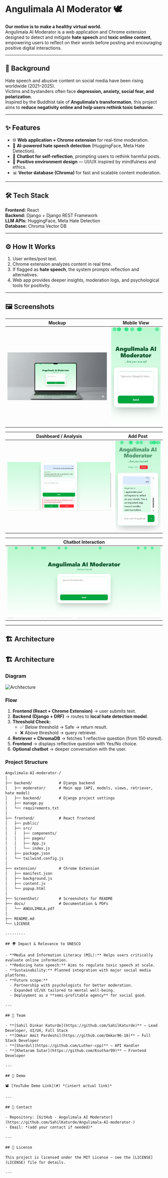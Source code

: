 # Angulimala AI Moderator 🕊️

**Our motive is to make a healthy virtual world.**  
Angulimala AI Moderator is a web application and Chrome extension designed to detect and mitigate **hate speech** and **toxic online content**, empowering users to reflect on their words before posting and encouraging positive digital interactions.

---

## 📖 Background  

Hate speech and abusive content on social media have been rising worldwide (2021–2025).  
Victims and bystanders often face **depression, anxiety, social fear, and polarization**.  
Inspired by the Buddhist tale of **Angulimala’s transformation**, this project aims to **reduce negativity online and help users rethink toxic behavior**.  

---

## ✨ Features  

- 🌐 **Web application + Chrome extension** for real-time moderation.  
- 🤖 **AI-powered hate speech detection** (HuggingFace, Meta Hate Detection).  
- 💬 **Chatbot for self-reflection**, prompting users to rethink harmful posts.  
- 🌱 **Positive environment design** — UI/UX inspired by mindfulness and ethics.  
- 📊 **Vector database (Chroma)** for fast and scalable content moderation.  

---

## 🛠️ Tech Stack  

**Frontend:** React  
**Backend:** Django + Django REST Framework  
**LLM APIs:** HuggingFace, Meta Hate Detection  
**Database:** Chroma Vector DB  

---

## ⚙️ How It Works  

1. User writes/post text.  
2. Chrome extension analyzes content in real time.  
3. If flagged as **hate speech**, the system prompts reflection and alternatives.  
4. Web app provides deeper insights, moderation logs, and psychological tools for positivity.  

---

## 🖼️ Screenshots  

| Mockup | Mobile View |
|--------|-------------|
| ![Mockup](ScreenShot/Mockup1.png) | ![Mobile View](ScreenShot/mobileview.png) |

| Dashboard / Analysis | Add Post |
|-----------------------|----------|
| ![Analysis](ScreenShot/Capture2.PNG) | ![Add Post](ScreenShot/add.png) |

| Chatbot Interaction |
|---------------------|
| ![Chatbot](ScreenShot/Capture3.PNG) |

---

## 🏗️ Architecture  

## 🏗️ Architecture  

### Diagram  
![Architecture](angulimala_detailed_flow.png)  

### Flow  
1. **Frontend (React + Chrome Extension)** → user submits text.  
2. **Backend (Django + DRF)** → routes to **local hate detection model**.  
3. **Threshold Check:**  
   - ✅ Below threshold → Safe → return result.  
   - ❌ Above threshold → query retriever.  
4. **Retriever + ChromaDB** → fetches 1 reflective question (from 150 stored).  
5. **Frontend** → displays reflective question with Yes/No choice.  
6. **Optional chatbot** → deeper conversation with the user.  

### Project Structure
```plaintext
Angulimala-AI-moderator-/
│
├── backend/            # Django backend
│   ├── moderator/      # Main app (API, models, views, retriever, hate model)
│   ├── backend/        # Django project settings
│   ├── manage.py
│   └── requirements.txt
│
├── frontend/           # React frontend
│   ├── public/
│   ├── src/
│   │   ├── components/ 
│   │   ├── pages/
│   │   ├── App.js
│   │   └── index.js
│   ├── package.json
│   └── tailwind.config.js
│
├── extension/          # Chrome Extension
│   ├── manifest.json
│   ├── background.js
│   ├── content.js
│   └── popup.html
│
├── ScreenShot/         # Screenshots for README
├── docs/               # Documentation & PDFs
│   └── ANGULIMALA.pdf
│
├── README.md
└── LICENSE

---------

## 🌍 Impact & Relevance to UNESCO  

- **Media and Information Literacy (MIL):** Helps users critically evaluate online information.  
- **Reducing hate speech:** Aims to regulate toxic speech at scale.  
- **Sustainability:** Planned integration with major social media platforms.  
- **Future scope:**  
  - Partnership with psychologists for better moderation.  
  - Expanded UI/UX tailored to mental well-being.  
  - Deployment as a **semi-profitable agency** for social good.  

---

## 👥 Team  

- **[Sahil Dinkar Katurde](https://github.com/SahilKaturde)** — Lead Developer, UI/UX, Full Stack  
- **[Omkar Amit Pardeshi](https://github.com/Omkar96-18)** — Full Stack Developer  
- **[Shardul](https://github.com/Luther-cpp)** — API Handler  
- **[Khetaram Sutar](https://github.com/Ksuthar99)** — Frontend Developer  

---

## 🚀 Demo  

📽️ [YouTube Demo Link](#) *(insert actual link)*  

---

## 📩 Contact  

- Repository: [GitHub - Angulimala AI Moderator](https://github.com/SahilKaturde/Angulimala-AI-moderator-)  
- Email: *(add your contact if needed)*  

---

## 📜 License  

This project is licensed under the MIT License — see the [LICENSE](LICENSE) file for details.  

---
